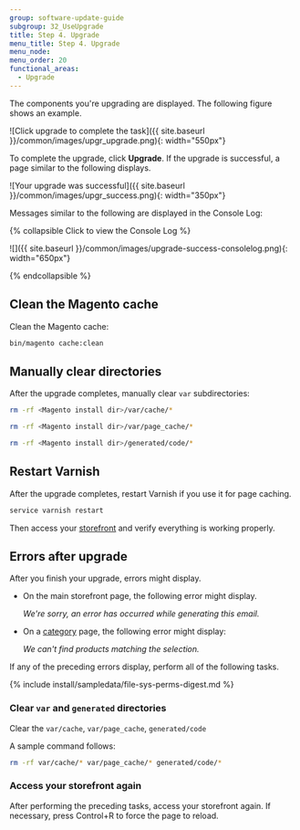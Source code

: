 ```yaml
---
group: software-update-guide
subgroup: 32_UseUpgrade
title: Step 4. Upgrade
menu_title: Step 4. Upgrade
menu_node:
menu_order: 20
functional_areas:
  - Upgrade
---
```


The components you're upgrading are displayed. The following figure shows an example.

![Click upgrade to complete the task]({{ site.baseurl }}/common/images/upgr_upgrade.png){: width="550px"}

To complete the upgrade, click **Upgrade**. If the upgrade is successful, a page similar to the following displays.

![Your upgrade was successful]({{ site.baseurl }}/common/images/upgr_success.png){: width="350px"}

Messages similar to the following are displayed in the Console Log:

{% collapsible Click to view the Console Log %}

![]({{ site.baseurl }}/common/images/upgrade-success-consolelog.png){: width="650px"}

{% endcollapsible %}

## Clean the Magento cache

Clean the Magento cache:

```bash
bin/magento cache:clean
```

## Manually clear directories

After the upgrade completes, manually clear `var` subdirectories:

```bash
rm -rf <Magento install dir>/var/cache/*
```

```bash
rm -rf <Magento install dir>/var/page_cache/*
```

```bash
rm -rf <Magento install dir>/generated/code/*
```

## Restart Varnish

After the upgrade completes, restart Varnish if you use it for page caching.

```bash
service varnish restart
```

Then access your [storefront](https://glossary.magento.com/storefront) and verify everything is working properly.

## Errors after upgrade

After you finish your upgrade, errors might display.

*  On the main storefront page, the following error might display.

   _We're sorry, an error has occurred while generating this email._

*  On a [category](https://glossary.magento.com/category) page, the following error might display:

   _We can't find products matching the selection._

If any of the preceding errors display, perform all of the following tasks.

{% include install/sampledata/file-sys-perms-digest.md %}

### Clear `var` and `generated` directories

Clear the `var/cache`, `var/page_cache`, `generated/code`

A sample command follows:

```bash
rm -rf var/cache/* var/page_cache/* generated/code/*
```

### Access your storefront again

After performing the preceding tasks, access your storefront again. If necessary, press Control+R to force the page to reload.
